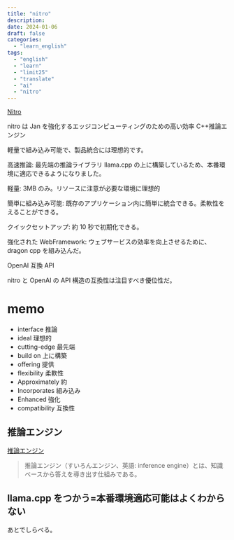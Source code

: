 ```yaml
---
title: "nitro"
description:
date: 2024-01-06
draft: false
categories:
  - "learn_english"
tags:
  - "english"
  - "learn"
  - "limit25"
  - "translate"
  - "ai"
  - "nitro"
---
```


[Nitro](https://nitro.jan.ai/docs/)

nitro は Jan を強化するエッジコンピューティングのための高い効率 C++推論エンジン

軽量で組み込み可能で、製品統合には理想的です。

高速推論: 最先端の推論ライブラリ llama.cpp の上に構築しているため、本番環境に適応できるようになりました。

軽量: 3MB のみ。リソースに注意が必要な環境に理想的

簡単に組み込み可能: 既存のアプリケーション内に簡単に統合できる。柔軟性をえることができる。

クイックセットアップ: 約 10 秒で初期化できる。

強化された WebFramework: ウェブサービスの効率を向上させるために、dragon cpp を組み込んだ。

OpenAI 互換 API

nitro と OpenAI の API 構造の互換性は注目すべき優位性だ。

# memo

- interface 推論
- ideal 理想的
- cutting-edge 最先端
- build on 上に構築
- offering 提供
- flexibility 柔軟性
- Approximately 約
- Incorporates 組み込み
- Enhanced 強化
- compatibility 互換性

## 推論エンジン

[推論エンジン](https://ja.wikipedia.org/wiki/%E6%8E%A8%E8%AB%96%E3%82%A8%E3%83%B3%E3%82%B8%E3%83%B3)

> 推論エンジン（すいろんエンジン、英語: inference engine）とは、知識ベースから答えを導き出す仕組みである。

## llama.cpp をつかう=本番環境適応可能はよくわからない

あとでしらべる。
